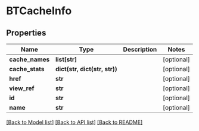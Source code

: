 # BTCacheInfo

## Properties
Name | Type | Description | Notes
------------ | ------------- | ------------- | -------------
**cache_names** | **list[str]** |  | [optional] 
**cache_stats** | **dict(str, dict(str, str))** |  | [optional] 
**href** | **str** |  | [optional] 
**view_ref** | **str** |  | [optional] 
**id** | **str** |  | [optional] 
**name** | **str** |  | [optional] 

[[Back to Model list]](../README.md#documentation-for-models) [[Back to API list]](../README.md#documentation-for-api-endpoints) [[Back to README]](../README.md)


